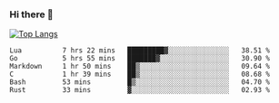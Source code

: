 ### Hi there 👋

<!--
**3Xpl0it3r/3Xpl0it3r** is a ✨ _special_ ✨ repository because its `README.md` (this file) appears on your GitHub profile.

Here are some ideas to get you started:

- 🔭 I’m currently working on ...
- 🌱 I’m currently learning ...
- 👯 I’m looking to collaborate on ...
- 🤔 I’m looking for help with ...
- 💬 Ask me about ...
- 📫 How to reach me: ...
- 😄 Pronouns: ...
- ⚡ Fun fact: ...
-->


[![Top Langs](https://github-readme-stats.vercel.app/api/top-langs/?username=3Xpl0it3r&layout=compact)](https://github.com/3Xpl0it3r/3Xpl0it3r)

<!--START_SECTION:waka-->

```text
Lua          7 hrs 22 mins   █████████▓░░░░░░░░░░░░░░░   38.51 %
Go           5 hrs 55 mins   ███████▓░░░░░░░░░░░░░░░░░   30.90 %
Markdown     1 hr 50 mins    ██▒░░░░░░░░░░░░░░░░░░░░░░   09.64 %
C            1 hr 39 mins    ██▒░░░░░░░░░░░░░░░░░░░░░░   08.68 %
Bash         53 mins         █▒░░░░░░░░░░░░░░░░░░░░░░░   04.70 %
Rust         33 mins         ▓░░░░░░░░░░░░░░░░░░░░░░░░   02.93 %
```

<!--END_SECTION:waka-->
